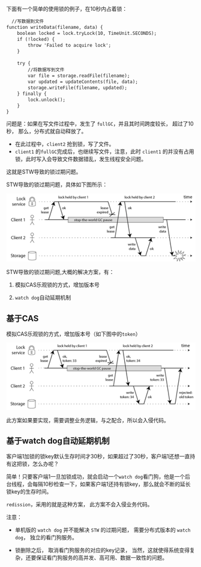 下面有一个简单的使用锁的例子，在10秒内占着锁：

```shell
  //写数据到文件
function writeData(filename, data) {
    boolean locked = lock.tryLock(10, TimeUnit.SECONDS);
    if (!locked) {
        throw 'Failed to acquire lock';
    }

    try {
        //将数据写到文件
        var file = storage.readFile(filename);
        var updated = updateContents(file, data);
        storage.writeFile(filename, updated);
    } finally {
        lock.unlock();
    }
}
```

问题是：如果在写文件过程中，发生了 `fullGC`，并且其时间跨度较长， 超过了10秒， 那么，分布式就自动释放了。

* 在此过程中，`client2` 抢到锁，写了文件。
* `client1` 的`fullGC`完成后，也继续写文件，注意，此时 `client1` 的并没有占用锁，此时写入会导致文件数据错乱，发生线程安全问题。

这就是STW导致的锁过期问题。

STW导致的锁过期问题，具体如下图所示：

![img_4.png](img_4.png)


STW导致的锁过期问题,大概的解决方案，有：

1. 模拟CAS乐观锁的方式，增加版本号

2. `watch dog`自动延期机制


## 基于CAS

模拟CAS乐观锁的方式，增加版本号（如下图中的`token`）

![img_5.png](img_5.png)

此方案如果要实现，需要调整业务逻辑，与之配合，所以会入侵代码。

## 基于watch dog自动延期机制

客户端1加锁的锁key默认生存时间才30秒，如果超过了30秒，客户端1还想一直持有这把锁，怎么办呢？

简单！只要客户端1一旦加锁成功，就会启动一个`watch dog`看门狗，他是一个后台线程，会每隔10秒检查一下，如果客户端1还持有锁key，那么就会不断的延长锁key的生存时间。

`redission`，采用的就是这种方案， 此方案不会入侵业务代码。

注意：

* 单机版的 `watch dog` 并不能解决 `STW` 的过期问题， 需要分布式版本的 `watch dog`， 独立的看门狗服务。

* 锁删除之后， 取消看门狗服务的对应的key记录， 当然，这就使得系统变得复杂，还要保证看门狗服务的高并发、高可用、数据一致性的问题。